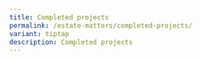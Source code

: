 ```yaml
---
title: Completed projects
permalink: /estate-matters/completed-projects/
variant: tiptap
description: Completed projects
---
```

